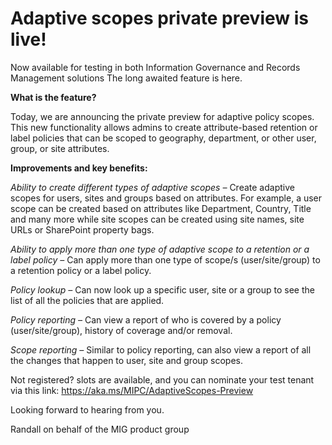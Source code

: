 # Adaptive scopes private preview is live!

Now available for testing in both Information Governance and Records Management solutions
The long awaited feature is here. 

**What is the feature?**

Today, we are  announcing the private preview for adaptive policy scopes. This new functionality allows admins to create attribute-based retention or label policies that can be scoped to geography, department, or other user, group, or site attributes. 


**Improvements and key benefits:**

*Ability to create different types of adaptive scopes –* Create adaptive scopes for users, sites and groups based on attributes. For example, a user scope can be created based on attributes like Department, Country, Title and many more while site scopes can be created using site names, site URLs or SharePoint property bags.

*Ability to apply more than one type of adaptive scope to a retention or a label policy –* Can apply more than one type of scope/s (user/site/group) to a retention policy or a label policy.

*Policy lookup –* Can now look up a specific user, site or a group to see the list of all the policies that are applied.

*Policy reporting –* Can view a report of who is covered by a policy (user/site/group), history of coverage and/or removal.

*Scope reporting –* Similar to policy reporting, can also view a report of all the changes that happen to user, site and group scopes.


Not registered? slots are available, and you can nominate your test tenant via this link: https://aka.ms/MIPC/AdaptiveScopes-Preview


Looking forward to hearing from you.


Randall on behalf of the MIG product group
